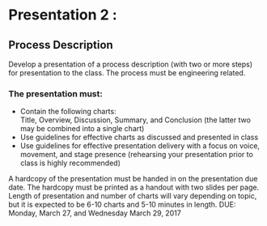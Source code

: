 # Presentation 2 :
##  Process Description
Develop a presentation of a process description (with two or more steps) for presentation to the class.  The process must be engineering related.

### The presentation must:
* Contain the following charts:  
     Title, Overview, Discussion, Summary, and Conclusion (the latter two may be combined into a single chart)
* Use guidelines for effective charts as discussed and presented in class
* Use guidelines for effective presentation delivery with a focus on voice, movement, and stage presence (rehearsing your presentation prior to class is highly recommended)

A hardcopy of the presentation must be handed in on the presentation due date.  The hardcopy must be printed as a handout with two slides per page.
Length of presentation and number of charts will vary depending on topic, but it is expected to be 6-10 charts and 5-10 minutes in length.
DUE:  Monday, March 27, and Wednesday March 29, 2017
